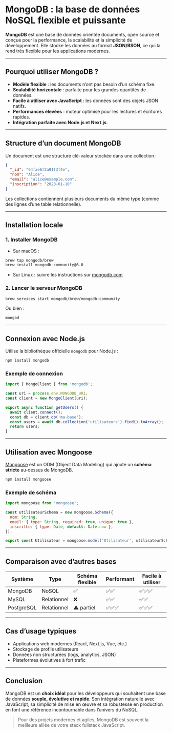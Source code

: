 # MongoDB : la base de données NoSQL flexible et puissante

**MongoDB** est une base de données orientée documents, open source et conçue pour la performance, la scalabilité et la simplicité de développement. Elle stocke les données au format **JSON/BSON**, ce qui la rend très flexible pour les applications modernes.

---

## Pourquoi utiliser MongoDB ?

* **Modèle flexible** : les documents n’ont pas besoin d’un schéma fixe.
* **Scalabilité horizontale** : parfaite pour les grandes quantités de données.
* **Facile à utiliser avec JavaScript** : les données sont des objets JSON natifs.
* **Performances élevées** : moteur optimisé pour les lectures et écritures rapides.
* **Intégration parfaite avec Node.js et Next.js**.

---

## Structure d’un document MongoDB

Un document est une structure clé-valeur stockée dans une collection :

```json
{
  "_id": "64fae6f2a91f3f4e",
  "nom": "Alice",
  "email": "alice@example.com",
  "inscription": "2023-01-10"
}
```

Les collections contiennent plusieurs documents du même type (comme des lignes d’une table relationnelle).

---

## Installation locale

### 1. Installer MongoDB

* Sur macOS :

```bash
brew tap mongodb/brew
brew install mongodb-community@6.0
```

* Sur Linux : suivre les instructions sur [mongodb.com](https://www.mongodb.com/try/download/community)

### 2. Lancer le serveur MongoDB

```bash
brew services start mongodb/brew/mongodb-community
```

Ou bien :

```bash
mongod
```

---

## Connexion avec Node.js

Utilise la bibliothèque officielle `mongodb` pour Node.js :

```bash
npm install mongodb
```

### Exemple de connexion

```js
import { MongoClient } from 'mongodb';

const uri = process.env.MONGODB_URI;
const client = new MongoClient(uri);

export async function getUsers() {
  await client.connect();
  const db = client.db('ma-base');
  const users = await db.collection('utilisateurs').find().toArray();
  return users;
}
```

---

## Utilisation avec Mongoose

[Mongoose](https://mongoosejs.com) est un ODM (Object Data Modeling) qui ajoute un **schéma stricte** au-dessus de MongoDB.

```bash
npm install mongoose
```

### Exemple de schéma

```js
import mongoose from 'mongoose';

const utilisateurSchema = new mongoose.Schema({
  nom: String,
  email: { type: String, required: true, unique: true },
  inscritLe: { type: Date, default: Date.now },
});

export const Utilisateur = mongoose.model('Utilisateur', utilisateurSchema);
```

---

## Comparaison avec d’autres bases

| Système    | Type        | Schéma flexible | Performant | Facile à utiliser |
| ---------- | ----------- | --------------- | ---------- | ----------------- |
| MongoDB    | NoSQL       | ✅               | ✅✅         | ✅✅✅               |
| MySQL      | Relationnel | ❌               | ✅✅         | ✅✅                |
| PostgreSQL | Relationnel | ⚠️ partiel      | ✅✅✅        | ✅✅✅               |

---

## Cas d’usage typiques

* Applications web modernes (React, Next.js, Vue, etc.)
* Stockage de profils utilisateurs
* Données non structurées (logs, analytics, JSON)
* Plateformes évolutives à fort trafic

---

## Conclusion

MongoDB est un **choix idéal** pour les développeurs qui souhaitent une base de données **souple, évolutive et rapide**.
Son intégration naturelle avec JavaScript, sa simplicité de mise en œuvre et sa robustesse en production en font une référence incontournable dans l’univers du NoSQL.

> Pour des projets modernes et agiles, MongoDB est souvent la meilleure alliée de votre stack fullstack JavaScript.